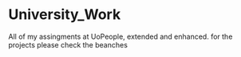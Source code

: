 # University_Work
All of my assingments at UoPeople, extended and enhanced.
for the projects please check the beanches
